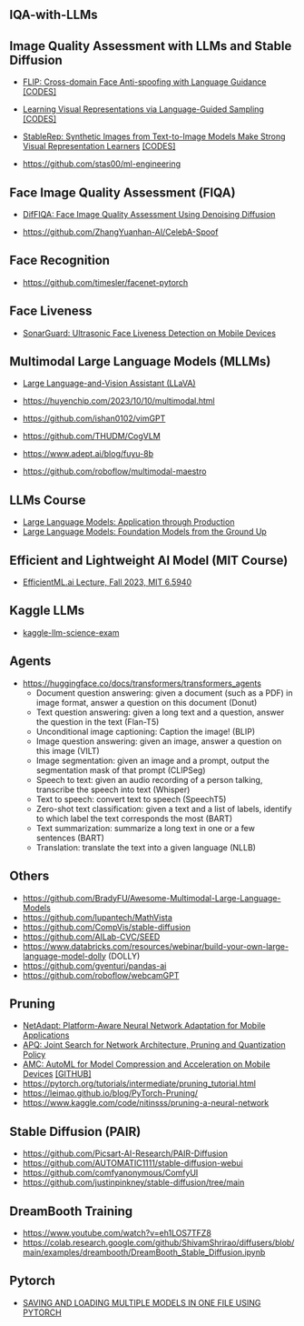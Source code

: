 ## IQA-with-LLMs

## Image Quality Assessment with LLMs and Stable Diffusion

- [FLIP: Cross-domain Face Anti-spoofing with Language Guidance](https://openaccess.thecvf.com/content/ICCV2023/papers/Srivatsan_FLIP_Cross-domain_Face_Anti-spoofing_with_Language_Guidance_ICCV_2023_paper.pdf) [[CODES]](https://github.com/koushiksrivats/FLIP)

- [Learning Visual Representations via Language-Guided Sampling](https://openaccess.thecvf.com/content/CVPR2023/papers/Banani_Learning_Visual_Representations_via_Language-Guided_Sampling_CVPR_2023_paper.pdf) [[CODES]](https://github.com/mbanani/lgssl)

- [StableRep: Synthetic Images from Text-to-Image
Models Make Strong Visual Representation Learners](https://arxiv.org/pdf/2306.00984.pdf) [[CODES]](https://github.com/google-research/syn-rep-learn)

- https://github.com/stas00/ml-engineering

## Face Image Quality Assessment (FIQA)

- [DifFIQA: Face Image Quality Assessment Using Denoising Diffusion](https://arxiv.org/pdf/2305.05768.pdf)

- https://github.com/ZhangYuanhan-AI/CelebA-Spoof

## Face Recognition

- https://github.com/timesler/facenet-pytorch

## Face Liveness

- [SonarGuard: Ultrasonic Face Liveness Detection on Mobile Devices](http://staff.ustc.edu.cn/~dongheng/dhfiles/2023SonarGuard.pdf)

## Multimodal Large Language Models (MLLMs)

- [Large Language-and-Vision Assistant (LLaVA)](https://github.com/haotian-liu/LLaVA)

- https://huyenchip.com/2023/10/10/multimodal.html

- https://github.com/ishan0102/vimGPT

- https://github.com/THUDM/CogVLM

- https://www.adept.ai/blog/fuyu-8b

- https://github.com/roboflow/multimodal-maestro

## LLMs Course

- [Large Language Models: Application through Production](https://learning.edx.org/course/course-v1:Databricks+LLM101x+2T2023/home)
- [Large Language Models: Foundation Models from the Ground Up](https://learning.edx.org/course/course-v1:Databricks+LLM102x+2T2023/home)

## Efficient and Lightweight AI Model (MIT Course)

- [EfficientML.ai Lecture, Fall 2023, MIT 6.5940](https://www.youtube.com/playlist?list=PL80kAHvQbh-pT4lCkDT53zT8DKmhE0idB)

## Kaggle LLMs

- [kaggle-llm-science-exam](https://www.kaggle.com/competitions/kaggle-llm-science-exam/data?select=train.csv)

## Agents

- https://huggingface.co/docs/transformers/transformers_agents
  - Document question answering: given a document (such as a PDF) in image format, answer a question on this document (Donut)
  - Text question answering: given a long text and a question, answer the question in the text (Flan-T5)
  - Unconditional image captioning: Caption the image! (BLIP)
  - Image question answering: given an image, answer a question on this image (VILT)
  - Image segmentation: given an image and a prompt, output the segmentation mask of that prompt (CLIPSeg)
  - Speech to text: given an audio recording of a person talking, transcribe the speech into text (Whisper)
  - Text to speech: convert text to speech (SpeechT5)
  - Zero-shot text classification: given a text and a list of labels, identify to which label the text corresponds the most (BART)
  - Text summarization: summarize a long text in one or a few sentences (BART)
  - Translation: translate the text into a given language (NLLB)
 
## Others

- https://github.com/BradyFU/Awesome-Multimodal-Large-Language-Models
- https://github.com/lupantech/MathVista
- https://github.com/CompVis/stable-diffusion
- https://github.com/AILab-CVC/SEED
- https://www.databricks.com/resources/webinar/build-your-own-large-language-model-dolly (DOLLY)
- https://github.com/gventuri/pandas-ai
- https://github.com/roboflow/webcamGPT

## Pruning
- [NetAdapt: Platform-Aware Neural Network Adaptation for Mobile Applications](https://github.com/denru01/netadapt)
- [APQ: Joint Search for Network Architecture, Pruning and Quantization Policy](https://github.com/mit-han-lab/apq)
- [AMC: AutoML for Model Compression and Acceleration on Mobile Devices](https://arxiv.org/pdf/1802.03494.pdf) [[GITHUB]](https://github.com/mit-han-lab/amc)
- https://pytorch.org/tutorials/intermediate/pruning_tutorial.html
- https://leimao.github.io/blog/PyTorch-Pruning/
- https://www.kaggle.com/code/nitinsss/pruning-a-neural-network

## Stable Diffusion (PAIR)

- https://github.com/Picsart-AI-Research/PAIR-Diffusion
- https://github.com/AUTOMATIC1111/stable-diffusion-webui
- https://github.com/comfyanonymous/ComfyUI
- https://github.com/justinpinkney/stable-diffusion/tree/main

## DreamBooth Training 

- https://www.youtube.com/watch?v=eh1LOS7TFZ8
- https://colab.research.google.com/github/ShivamShrirao/diffusers/blob/main/examples/dreambooth/DreamBooth_Stable_Diffusion.ipynb

## Pytorch
- [SAVING AND LOADING MULTIPLE MODELS IN ONE FILE USING PYTORCH](https://pytorch.org/tutorials/recipes/recipes/saving_multiple_models_in_one_file.html) 


